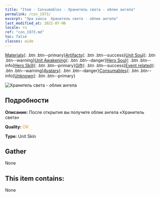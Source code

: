 ```yaml
---
title: "Item - Consumables - Хранитель света - облик ангела"
permalink: /con_1973/
excerpt: "Эра хаоса  Хранитель света - облик ангела"
last_modified_at: 2021-07-06
locale: ru
ref: "con_1973.md"
toc: false
classes: wide
---
```

 [Materials](/ItemsRU/){: .btn .btn--primary}[Artifacts](/ItemsRU/Artifacts/){: .btn .btn--success}[Unit Soul](/ItemsRU/UnitSoul/){: .btn .btn--warning}[Unit Awakening](/ItemsRU/UnitAwakening/){: .btn .btn--danger}[Hero Soul](/ItemsRU/HeroSoul/){: .btn .btn--info}[Hero Skill](/ItemsRU/HeroSkill/){: .btn .btn--primary}[Gift](/ItemsRU/Gift/){: .btn .btn--success}[Event related](/ItemsRU/Events/){: .btn .btn--warning}[Avatars](/ItemsRU/Avatars/){: .btn .btn--danger}[Consumables](/ItemsRU/Consumables/){: .btn .btn--info}[Unknown](/ItemsRU/Unknown/){: .btn .btn--primary}

 ![Хранитель света - облик ангела](/images/u/ti_datianshipifu2.jpg)

## Подробности
 **Описание:** После открытия вы получите облик ангела «Хранитель света»

 **Quality:** <span style="color: #FF8C00">OK</span>

 **Type:** Unit Skin

## Gather

  None

## This item contains:

  None

